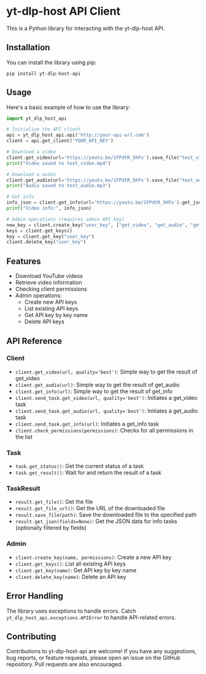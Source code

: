# yt-dlp-host API Client

This is a Python library for interacting with the yt-dlp-host API.

## Installation

You can install the library using pip:

```
pip install yt-dlp-host-api
```

## Usage

Here's a basic example of how to use the library:

```python
import yt_dlp_host_api

# Initialize the API client
api = yt_dlp_host_api.api('http://your-api-url.com')
client = api.get_client('YOUR_API_KEY')

# Download a video
client.get_video(url='https://youtu.be/1FPdtR_5KFo').save_file("test_video.mp4")
print("Video saved to test_video.mp4")

# Download a audio
client.get_audio(url='https://youtu.be/1FPdtR_5KFo').save_file("test_audio.mp3")
print("Audio saved to test_audio.mp3")

# Get info
info_json = client.get_info(url='https://youtu.be/1FPdtR_5KFo').get_json(['qualities', 'title'])
print("Video info:", info_json)

# Admin operations (requires admin API key)
new_key = client.create_key("user_key", ["get_video", "get_audio", "get_info"])
keys = client.get_keys()
key = client.get_key("user_key")
client.delete_key("user_key")
```

## Features

- Download YouTube videos
- Retrieve video information
- Checking client permissions
- Admin operations:
  - Create new API keys
  - List existing API keys
  - Get API key by key name
  - Delete API keys

## API Reference

### Client

- `client.get_video(url, quality='best')`: Simple way to get the result of get_video
- `client.get_audio(url)`: Simple way to get the result of get_audio
- `client.get_info(url)`: Simple way to get the result of get_info
- `client.send_task.get_video(url, quality='best')`: Initiates a get_video task
- `client.send_task.get_audio(url, quality='best')`: Initiates a get_audio task
- `client.send_task.get_info(url)`: Initiates a get_info task
- `client.check_permissions(permissions)`: Checks for all permissions in the list

### Task

- `task.get_status()`: Get the current status of a task
- `task.get_result()`: Wait for and return the result of a task

### TaskResult

- `result.get_file()`: Get the file
- `result.get_file_url()`: Get the URL of the downloaded file
- `result.save_file(path)`: Save the downloaded file to the specified path
- `result.get_json(fields=None)`: Get the JSON data for info tasks (optionally filtered by fields)

### Admin

- `client.create_key(name, permissions)`: Create a new API key
- `client.get_keys()`: List all existing API keys
- `client.get_key(name)`: Get API key by key name
- `client.delete_key(name)`: Delete an API key

## Error Handling

The library uses exceptions to handle errors. Catch `yt_dlp_host_api.exceptions.APIError` to handle API-related errors.

## Contributing

Contributions to yt-dlp-host-api are welcome! If you have any suggestions, bug reports, or feature requests, please open an issue on the GitHub repository. Pull requests are also encouraged.
